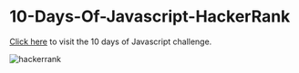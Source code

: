 # 10-Days-Of-Javascript-HackerRank

[Click here](https://www.hackerrank.com/domains/tutorials/10-days-of-javascript) to visit the 10 days of Javascript challenge.

![hackerrank](https://user-images.githubusercontent.com/62550592/88549762-54f34400-d03e-11ea-8568-add727797335.png)
